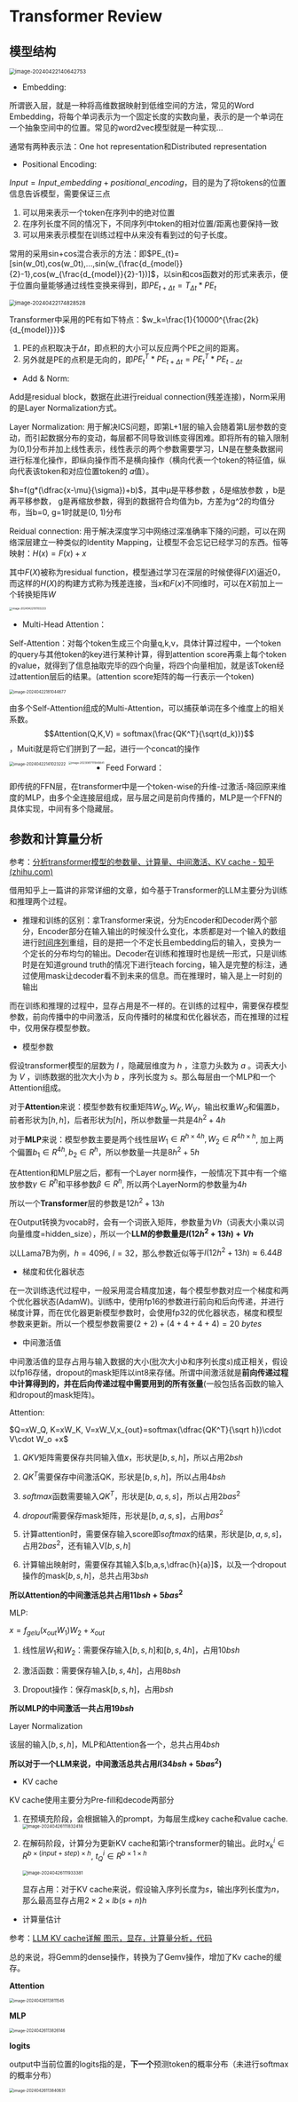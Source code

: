 # Transformer Review

## 模型结构

<img src="../assets/image-20240422140642753.png" alt="image-20240422140642753" style="zoom:67%;" />

+ Embedding:

所谓嵌入层，就是一种将高维数据映射到低维空间的方法，常见的Word Embedding，将每个单词表示为一个固定长度的实数向量，表示的是一个单词在一个抽象空间中的位置。常见的word2vec模型就是一种实现...

通常有两种表示法：One hot representation和Distributed representation

+ Positional Encoding: 

$Input = Input\_embedding + positional\_encoding$，目的是为了将tokens的位置信息告诉模型，需要保证三点

1. 可以用来表示一个token在序列中的绝对位置
2. 在序列长度不同的情况下，不同序列中token的相对位置/距离也要保持一致
3. 可以用来表示模型在训练过程中从来没有看到过的句子长度。

常用的采用sin+cos混合表示的方法：即$PE_{t}=[sin(w_0t),cos(w_0t),...,sin(w_{\frac{d_{model}}{2}-1},cos(w_{\frac{d_{model}}{2}-1})]$，以sin和cos函数对的形式来表示，便于位置向量能够通过线性变换来得到，即$PE_{t+\Delta t}=T_{\Delta t}*PE_t$

<img src="../assets/image-20240422174828528.png" alt="image-20240422174828528" style="zoom:67%;" />

Transformer中采用的PE有如下特点：$w_k=\frac{1}{10000^{\frac{2k}{d_{model}}}}$

1. PE的点积取决于$\Delta t$，即点积的大小可以反应两个PE之间的距离。
2. 另外就是PE的点积是无向的，即$PE_t^T*PE_{t+\Delta t}=PE_t^T*PE_{t-\Delta t}$

+ Add & Norm:

Add是residual block，数据在此进行reidual connection(残差连接)，Norm采用的是Layer Normalization方式。

Layer Normalization: 用于解决ICS问题，即第L+1层的输入会随着第L层参数的变动，而引起数据分布的变动，每层都不同导致训练变得困难。即将所有的输入限制为(0,1)分布并加上线性表示，线性表示的两个参数需要学习，LN是在整条数据间进行标准化操作，即纵向操作而不是横向操作（横向代表一个token的特征值，纵向代表该token和对应位置token的 𝛼值）。

$h=f(g*(\dfrac{x-\mu}{\sigma})+b)$，其中μ是平移参数 ，δ是缩放参数 ，b是再平移参数， g是再缩放参数，得到的数据符合均值为b，方差为g^2的均值分布，当b=0, g=1时就是(0, 1)分布

Reidual connection: 用于解决深度学习中网络过深准确率下降的问题，可以在网络深层建立一种类似的Identity Mapping，让模型不会忘记已经学习的东西。恒等映射：$H(x)=F(x)+x$

其中$F(X)$被称为residual function，模型通过学习在深层的时候使得$F(X)$逼近0，而这样的$H(X)$的构建方式称为残差连接，当$x$和$F(x)$不同维时，可以在$X$前加上一个转换矩阵$W$



<img src="../assets/image-20240422191103233.png" alt="image-20240422191103233" style="zoom:33%;" />

+ Multi-Head Attention：

Self-Attention：对每个token生成三个向量q,k,v，具体计算过程中，一个token的query与其他token的key进行某种计算，得到attention score再乘上每个token的value，就得到了信息抽取完毕的四个向量，将四个向量相加，就是该Token经过attention层后的结果。(attention score矩阵的每一行表示一个token)	

<img src="../assets/image-20240422181044677.png" alt="image-20240422181044677" style="zoom:50%;" />

由多个Self-Attention组成的Multi-Attention，可以捕获单词在多个维度上的相关系数。$$Attention(Q,K,V) = softmax(\frac{QK^T}{\sqrt(d_k)})$$，Muiti就是将它们拼到了一起，进行一个concat的操作

<img src="../assets/image-20240422141023222.png" alt="image-20240422141023222" alt="Image 1" style="float:left; margin-right: 10px; zoom:50%" /> <img src="../assets/image-20230817111949841.png" alt="image-20230817111949841" alt="Image 2" style="float:left; margin-right: 10px; zoom:33%;" />

+ Feed Forward：

即传统的FFN层，在transformer中是一个token-wise的升维-过激活-降回原来维度的MLP，由多个全连接层组成，层与层之间是前向传播的，MLP是一个FFN的具体实现，中间有多个隐藏层。

## 参数和计算量分析

参考：[分析transformer模型的参数量、计算量、中间激活、KV cache - 知乎 (zhihu.com)](https://zhuanlan.zhihu.com/p/624740065)

借用知乎上一篇讲的非常详细的文章，如今基于Transformer的LLM主要分为训练和推理两个过程。

+ 推理和训练的区别：拿Transformer来说，分为Encoder和Decoder两个部分，Encoder部分在输入输出的时候没什么变化，本质都是对一个输入的数组进行[时间序列](https://www.zhihu.com/search?q=时间序列&search_source=Entity&hybrid_search_source=Entity&hybrid_search_extra={"sourceType"%3A"article"%2C"sourceId"%3A"622714425"})重组，目的是把一个不定长且embedding后的输入，变换为一个定长的分布均匀的输出。Decoder在训练和推理时也是统一形式，只是训练时是在知道ground truth的情况下进行teach forcing，输入是完整的标注，通过使用mask让decoder看不到未来的信息。而在推理时，输入是上一时刻的输出

而在训练和推理的过程中，显存占用是不一样的。在训练的过程中，需要保存模型参数，前向传播中的中间激活，反向传播时的梯度和优化器状态，而在推理的过程中，仅用保存模型参数。

+ 模型参数

假设transformer模型的层数为 $l$ ，隐藏层维度为 ℎ ，注意力头数为 $a$ 。词表大小为 $V$ ，训练数据的批次大小为 $b$ ，序列长度为 $s$。那么每层由一个MLP和一个Attention组成。

对于**Attention**来说：模型参数有权重矩阵$W_Q,W_K,W_V$，输出权重$W_O$和偏置$b$，前者形状为$[h,h]$，后者形状为$[h]$，所以参数量一共是$4h^2+4h$

对于**MLP**来说：模型参数主要是两个线性层$W_1\in R^{h\times 4h},W_2\in R^{4h\times h}$, 加上两个偏置$b_1 \in R^{4h},b_2 \in R^{h}$，所以参数量一共是$8h^2+5h$

在Attention和MLP层之后，都有一个Layer norm操作，一般情况下其中有一个缩放参数$\gamma \in R^h$和平移参数$\beta\in R^h$, 所以两个LayerNorm的参数量为$4h$

所以一个**Transformer**层的参数是$12h^2+13h$

在Output转换为vocab时，会有一个词嵌入矩阵，参数量为$Vh$（词表大小乘以词向量维度=hidden_size），所以一个**LLM的参数量是$l(12h^2+13h)+Vh$**

以LLama7B为例，$h=4096$, $l=32$，那么参数近似等于$l(12h^2+13h)\approx 6.44B$

+ 梯度和优化器状态

在一次训练迭代过程中，一般采用混合精度加速，每个模型参数对应一个梯度和两个优化器状态(AdamW)。训练中，使用fp16的参数进行前向和后向传递，并进行梯度计算，而在优化器更新模型参数时，会使用fp32的优化器状态，梯度和模型参数来更新。所以一个模型参数需要$(2+2)+(4+4+4+4)=20\ bytes$ 

+ 中间激活值

中间激活值的显存占用与输入数据的大小(批次大小$b$和序列长度$s$)成正相关，假设以fp16存储，dropout的mask矩阵以int8来存储。所谓中间激活就是**前向传递过程中计算得到的，并在后向传递过程中需要用到的所有张量**(一般包括各函数的输入和dropout的mask矩阵)。

Attention: 

$Q=xW_Q, K=xW_K, V=xW_V,x_{out}=softmax(\dfrac{QK^T}{\sqrt h})\cdot V\cdot W_o +x$

1. $QKV$矩阵需要保存共同输入值$x$，形状是$[b,s,h]$，所以占用$2bsh$

2. $QK^T$需要保存中间激活QK，形状是$[b,s,h]$，所以占用$4bsh$
3. $softmax$函数需要输入$QK^T$，形状是$[b,a,s,s]$，所以占用$2bas^2$

4. $dropout$需要保存mask矩阵，形状是$[b,a,s,s]$，占用$bas^2$
5. 计算attention时，需要保存输入score即$softmax$的结果，形状是$[b,a,s,s]$，占用$2bas^2$，还有输入V$[b,s,h]$
6. 计算输出映射时，需要保存其输入$[b,a,s,\dfrac{h}{a}]$，以及一个dropout操作的mask$[b,s,h]$，总共占用$3bsh$

**所以Attention的中间激活总共占用$11bsh+5bas^2$**

MLP:

$x=f_{gelu}(x_{out}W_1)W_2+x_{out}$

1. 线性层$W_1$和$W_2$：需要保存输入$[b,s,h]$和$[b,s,4h]$，占用$10bsh$

2. 激活函数：需要保存输入$[b,s,4h]$，占用$8bsh$

3. Dropout操作：保存mask$[b,s,h]$，占用$bsh$

**所以MLP的中间激活一共占用$19bsh$**

Layer Normalization

该层的输入$[b,s,h]$，MLP和Attention各一个，总共占用$4bsh$

**所以对于一个LLM来说，中间激活总共占用$l(34bsh+5bas^2)$**

+ KV cache

KV cache使用主要分为Pre-fill和decode两部分

1. 在预填充阶段，会根据输入的prompt，为每层生成key cache和value cache.<img src="../assets/image-20240426111832418.png" alt="image-20240426111832418" style="zoom: 55%;" />

2. 在解码阶段，计算分为更新KV cache和第i个transformer的输出。此时$x^i_k\in R^{b\times(input+step)\times h}$, $t^i_Q\in R^{b\times1\times h}$

   <img src="../assets/image-20240426111933381.png" alt="image-20240426111933381" style="zoom: 55%;" />

   显存占用：对于KV cache来说，假设输入序列长度为$s$，输出序列长度为$n$，那么最高显存占用$2\times 2 \times lb(s+n)h$

+ 计算量估计

参考：[LLM KV cache详解 图示，显存，计算量分析，代码](https://zhuanlan.zhihu.com/p/646577898)

总的来说，将Gemm的dense操作，转换为了Gemv操作，增加了Kv cache的缓存。

**Attention**

 <img src="../assets/image-20240426113811545.png" alt="image-20240426113811545" style="zoom: 50%;" />

**MLP**

 <img src="../assets/image-20240426113826146.png" alt="image-20240426113826146" style="zoom:50%;" />

**logits**

output中当前位置的logits指的是，**下一个**预测token的概率分布（未进行softmax的概率分布）

 <img src="../assets/image-20240426113840631.png" alt="image-20240426113840631" style="zoom: 50%;" />

